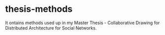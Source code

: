 # thesis-methods
It ontains methods used up in my Master Thesis - Collaborative Drawing for Distributed Architecture for Social Networks.
